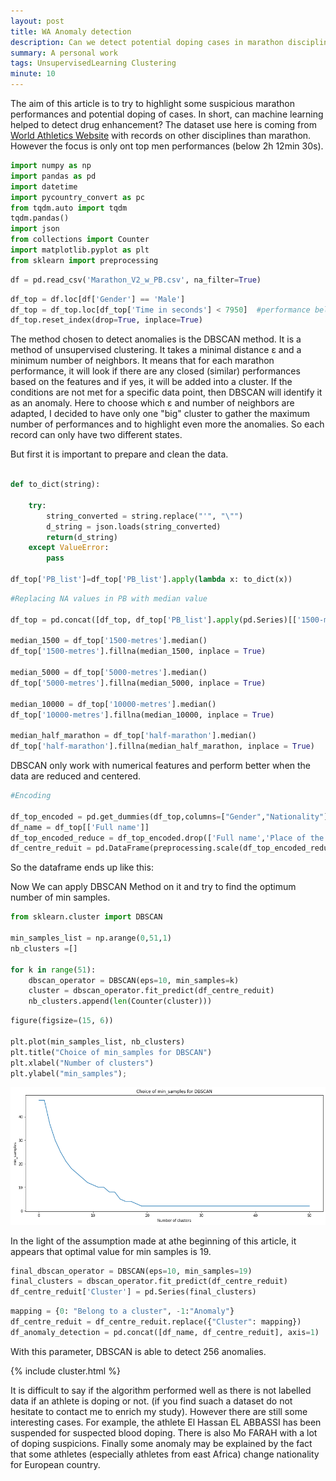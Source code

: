 ```yaml
---
layout: post
title: WA Anomaly detection
description: Can we detect potential doping cases in marathon discipline ?
summary: A personal work 
tags: UnsupervisedLearning Clustering
minute: 10
---
```



The aim of this article is to try to highlight some suspicious marathon performances and potential doping of cases. In short, can machine learning helped to detect drug enhancement?
The dataset use here is coming from <a href="https://jonathansoma.com/lede/algorithms-2017/classes/networks/networkx-graphs-from-source-target-dataframe/">World Athletics Website</a> with records on other disciplines than marathon. However the focus is only ont top men performances (below 2h 12min 30s).


```python
import numpy as np
import pandas as pd
import datetime
import pycountry_convert as pc
from tqdm.auto import tqdm
tqdm.pandas()
import json
from collections import Counter
import matplotlib.pyplot as plt
from sklearn import preprocessing
```


```python
df = pd.read_csv('Marathon_V2_w_PB.csv', na_filter=True)
```

```python
df_top = df.loc[df['Gender'] == 'Male']
df_top = df_top.loc[df_top['Time in seconds'] < 7950]  #performance below 2h 12min 30s
df_top.reset_index(drop=True, inplace=True)
```

The method chosen to detect anomalies is the DBSCAN method. It is a method of unsupervised clustering. It takes a minimal distance ε and a minimum number of neighbors. It means that for each marathon performance, it will look if there are any closed (similar) performances based on the features and if yes, it will be added into a cluster. If the conditions are not met for a specific data point, then DBSCAN will identify it as an anomaly. 
Here to choose which ε and number of neighbors are adapted, I decided to have only one "big" cluster to gather the maximum number of performances and to highlight even more the anomalies. So each record can only have two different states. 

But first it is important to prepare and clean the data.

```python

def to_dict(string):
    
    try:
        string_converted = string.replace("'", "\"")
        d_string = json.loads(string_converted)
        return(d_string)
    except ValueError:
        pass

df_top['PB_list']=df_top['PB_list'].apply(lambda x: to_dict(x))
```


```python
#Replacing NA values in PB with median value

df_top = pd.concat([df_top, df_top['PB_list'].apply(pd.Series)[['1500-metres', '5000-metres', '10000-metres', 'half-marathon']]],axis=1)

median_1500 = df_top['1500-metres'].median()
df_top['1500-metres'].fillna(median_1500, inplace = True)

median_5000 = df_top['5000-metres'].median()
df_top['5000-metres'].fillna(median_5000, inplace = True)

median_10000 = df_top['10000-metres'].median()
df_top['10000-metres'].fillna(median_10000, inplace = True)

median_half_marathon = df_top['half-marathon'].median()
df_top['half-marathon'].fillna(median_half_marathon, inplace = True)
```
DBSCAN only work with numerical features and perform better when the data are reduced and centered.

```python
#Encoding

df_top_encoded = pd.get_dummies(df_top,columns=["Gender","Nationality"])
df_name = df_top[['Full name']]
df_top_encoded_reduce = df_top_encoded.drop(['Full name','Place of the competition','Nationality continent','Position in the competion','Result score', 'athlete_href', 'profile_link','Time in seconds','PB_list'], axis =1)
df_centre_reduit = pd.DataFrame(preprocessing.scale(df_top_encoded_reduce, with_mean=True, with_std=True),columns = df_top_encoded_reduce.columns)

```

So the dataframe ends up like this:




Now We can apply DBSCAN Method on it and try to find the optimum number of min samples.
```python
from sklearn.cluster import DBSCAN

min_samples_list = np.arange(0,51,1)
nb_clusters =[]

for k in range(51):
    dbscan_operator = DBSCAN(eps=10, min_samples=k)
    cluster = dbscan_operator.fit_predict(df_centre_reduit)
    nb_clusters.append(len(Counter(cluster)))
```

```python
figure(figsize=(15, 6))

plt.plot(min_samples_list, nb_clusters)
plt.title("Choice of min_samples for DBSCAN")
plt.xlabel("Number of clusters")
plt.ylabel("min_samples");
```

![](/Images/output_8_0.png)

In the light of the assumption made at athe beginning of this article, it appears that optimal value for min samples is 19.

```python
final_dbscan_operator = DBSCAN(eps=10, min_samples=19)
final_clusters = dbscan_operator.fit_predict(df_centre_reduit)
df_centre_reduit['Cluster'] = pd.Series(final_clusters)
```

```python
mapping = {0: "Belong to a cluster", -1:"Anomaly"}
df_centre_reduit = df_centre_reduit.replace({"Cluster": mapping})
df_anomaly_detection = pd.concat([df_name, df_centre_reduit], axis=1)
```
With this parameter, DBSCAN is able to detect 256 anomalies.

{% include cluster.html %}

It is difficult to say if the algorithm performed well as there is not labelled data if an athlete is doping or not. (if you find suach a dataset do not hesitate to contact me to enrich my study).
However there are still some interesting cases.
For example, the athlete El Hassan EL ABBASSI has been suspended for suspected blood doping. There is also Mo FARAH with a lot of doping suspicions. Finally some anomaly may be explained by the fact that some athletes (especially athletes from east Africa) change nationality for European country.

